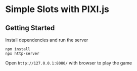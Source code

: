 # Simple Slots with PIXI.js

## Getting Started

Install dependencies and run the server
``` shell
npm install
npx http-server
```

Open `http://127.0.0.1:8080/` with browser to play the game